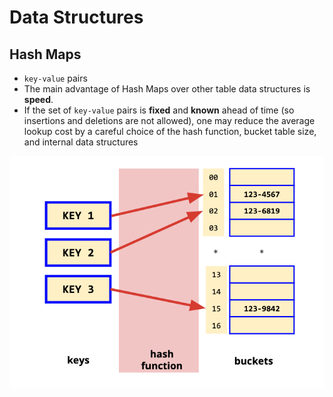 # Data Structures

## Hash Maps

* `key-value` pairs
* The main advantage of Hash Maps over other table data structures is **speed**.
* If the set of `key-value` pairs is **fixed** and **known** ahead of time (so insertions and deletions are not allowed), one may reduce the average lookup cost by a careful choice of the hash function, bucket table size, and internal data structures

<div style="width: 100%; text-align: center;">
    <img src='./assets/hash-map.png' />
</div>
